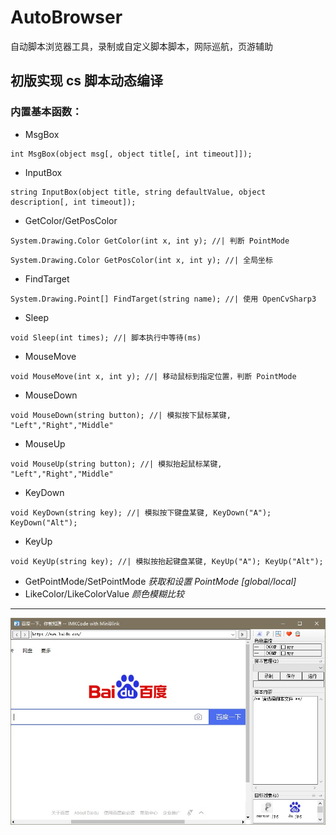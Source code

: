# AutoBrowser
自动脚本浏览器工具，录制或自定义脚本脚本，网际巡航，页游辅助

## 初版实现 cs 脚本动态编译
### 内置基本函数：
* MsgBox
 ```
int MsgBox(object msg[, object title[, int timeout]]);
 ```
* InputBox
 ```
string InputBox(object title, string defaultValue, object description[, int timeout]);
 ```
* GetColor/GetPosColor
```
System.Drawing.Color GetColor(int x, int y); //| 判断 PointMode 
```
```
System.Drawing.Color GetPosColor(int x, int y); //| 全局坐标
```
* FindTarget
```
System.Drawing.Point[] FindTarget(string name); //| 使用 OpenCvSharp3 
```
* Sleep
```
void Sleep(int times); //| 脚本执行中等待(ms)
```
* MouseMove
```
void MouseMove(int x, int y); //| 移动鼠标到指定位置，判断 PointMode
```
* MouseDown
```
void MouseDown(string button); //| 模拟按下鼠标某键, "Left","Right","Middle"
```
* MouseUp
```
void MouseUp(string button); //| 模拟抬起鼠标某键, "Left","Right","Middle"
```
* KeyDown
```
void KeyDown(string key); //| 模拟按下键盘某键, KeyDown("A"); KeyDown("Alt");
```
* KeyUp
```
void KeyUp(string key); //| 模拟按抬起键盘某键, KeyUp("A"); KeyUp("Alt");
```
* GetPointMode/SetPointMode
  *获取和设置 PointMode [global/local]* 
* LikeColor/LikeColorValue
   *颜色模糊比较*
---
![主界面](./P1.jpg)
